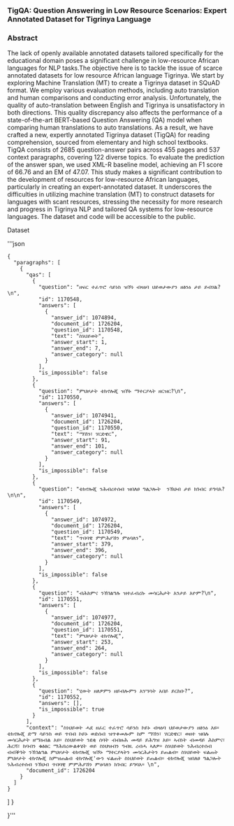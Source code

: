 ### TigQA: Question Answering in Low Resource Scenarios: Expert Annotated Dataset for Tigrinya Language

### Abstract
The lack of openly available annotated datasets tailored specifically for the educational domain poses a significant challenge in low-resource African languages for NLP tasks.The objective here is to tackle the issue of scarce annotated datasets for low resource African language Tigrinya. We start by exploring Machine Translation (MT) to create a Tigrinya dataset in SQuAD format. We employ various evaluation methods, including auto translation and human comparisons and conducting error analysis. Unfortunately, the quality of auto-translation between English and Tigrinya is unsatisfactory in both directions. This quality discrepancy also affects the performance of a state-of-the-art BERT-based Question Answering (QA) model when comparing human translations to auto translations. As a result, we have crafted a new, expertly annotated Tigrinya dataset (TigQA) for reading comprehension, sourced from elementary and high school textbooks. TigQA consists of 2685 question-answer pairs across 455 pages and 537 context paragraphs, covering 122 diverse topics. To evaluate the prediction of the answer span, we used XML-R baseline model, achieving an F1 score of 66.76 and an EM of 47.07. This study makes a significant contribution to the development of resources for low-resource African languages, particularly in creating an expert-annotated dataset. It underscores the difficulties in utilizing machine translation (MT) to construct datasets for languages with scant resources, stressing the necessity for more research and progress in Tigrinya NLP and tailored QA systems for low-resource languages. The dataset and code will be accessible to the public.

Dataset

'''json

    {
      "paragraphs": [
        {
          "qas": [
            {
              "question": "ዘፍር ተፈጥሮ ሳይነስ ዝኾነ ብዛዕባ ህይወታውያን ዘፅንዕ ታይ ይብሃል?\n",
              "id": 1170548,
              "answers": [
                {
                  "answer_id": 1074894,
                  "document_id": 1726204,
                  "question_id": 1170548,
                  "text": "ስነህይወት",
                  "answer_start": 1,
                  "answer_end": 7,
                  "answer_category": null
                }
              ],
              "is_impossible": false
            },
            {
              "question": "ምህዞታት ቴክኖሎጂ ዝኾኑ ማተርያላት ዘርዝር?\n",
              "id": 1170550,
              "answers": [
                {
                  "answer_id": 1074941,
                  "document_id": 1726204,
                  "question_id": 1170550,
                  "text": "ማሽን፣ ሃርድዌር",
                  "answer_start": 91,
                  "answer_end": 101,
                  "answer_category": null
                }
              ],
              "is_impossible": false
            },
            {
              "question": "ቴክኖሎጂ ንሕብረተሰብ ዝበለፀ ግልጋሎት  ንኽህብ ታይ ክገብር ይግባእ?\n\n",
              "id": 1170549,
              "answers": [
                {
                  "answer_id": 1074972,
                  "document_id": 1726204,
                  "question_id": 1170549,
                  "text": "ጥበባዊ ምምሕያሽን ምዕባለን",
                  "answer_start": 379,
                  "answer_end": 396,
                  "answer_category": null
                }
              ],
              "is_impossible": false
            },
            {
              "question": "ብሕክምና ንኸገልግሉ ዝተፈብረኩ መሳርሕታት እንታይ እዮም?\n",
              "id": 1170551,
              "answers": [
                {
                  "answer_id": 1074977,
                  "document_id": 1726204,
                  "question_id": 1170551,
                  "text": "ምህዞታት ቴክኖሎጂ",
                  "answer_start": 253,
                  "answer_end": 264,
                  "answer_category": null
                }
              ],
              "is_impossible": false
            },
            {
              "question": "ሂውት ዘለዎምን ዘይብሎምን እንሣሳት አበይ ይርከቡ?",
              "id": 1170552,
              "answers": [],
              "is_impossible": true
            }
          ],
          "context": "﻿ስነህይወት ሓደ ዘፈር ተፈጥሮ ሳይንስ ኮይኑ ብዛዕባ ህይወታውያን ዘፅንዕ እዩ። ቴክኖሎጂ ድማ ሳይንስ ወይ ጥበብ ኮይኑ ወድሰብ ዝጥቀመሎም ከም ማሽን፣ ሃርድዌር፣ ወዘተ ዝበሉ መሳርሕታት ዘማዕብል እዩ። ስነህይወት ንደቂ ሰባት ብብዙሕ መዳይ ይሕግዝ እዩ። ኣብነት ብመዳይ ሕክምና፣ ሕርሻ፣ ከባብን ቁፅፅር ማሕበረውልቀሄት ወይ ስነህዝብን ዓብዪ ረብሓ ኣለዎ። ስነህይወት ንሕብረተሰብ ብብቕዓት ንኸገልግል ምህዞታት ቴክኖሎጂ ዝኾኑ ማተርያላትን መሳርሕታትን ይጠልብ። ስነህይወት ፍልጠት ምህዞታት ቴክኖሎጂ ከምዝጠልብ ቴክኖሎጂ'ውን ፍልጠት ስነህይወት ይጠልብ። ቴክኖሎጂ ዝበለፀ ግልጋሎት ንሕብረተሰብ ንኽህብ ጥበባዊ ምምሕያሽን ምዕባለን ክገብር ይግባእ። \n",
          "document_id": 1726204
        }
      ]
    }
  ]
}        
                
}'''
